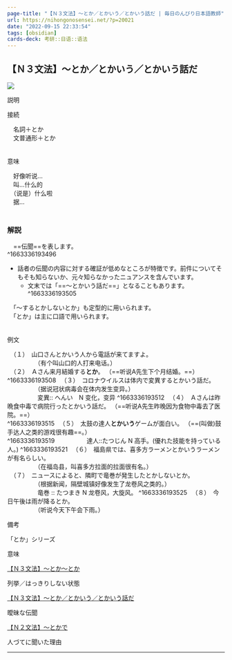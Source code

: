 ```yaml
---
page-title: "【Ｎ３文法】～とか／とかいう／とかいう話だ | 毎日のんびり日本語教師"
url: https://nihongonosensei.net/?p=20021
date: "2022-09-15 22:33:54"
tags: [obsidian] 
cards-deck: 考研::日语::语法
---
```

## 【Ｎ３文法】～とか／とかいう／とかいう話だ

![](https://nihongonosensei.net/pic/n3top.png)

説明

接続

　名詞＋とか  
　文普通形＋とか  
　

意味

　好像听说…  
　叫…什么的  
　（说是）什么啦  
　据…  
　

### 解説
　==伝聞==を表します。  
^1663336193496
- 話者の伝聞の内容に対する確証が低めなところが特徴です。前件についてそもそも知らないか、元々知らなかったニュアンスを含んでいます。  
	- 文末では「==～とかいう話だ==」となることもあります。
^1663336193505


　「～するとかしないとか」も定型的に用いられます。  
　「とか」は主に口語で用いられます。  
　

例文

　（１）　山口さんとかいう人から電話が来てますよ。  
　　　　　（有个叫山口的人打来电话。）  
　（２）　Ａさん来月結婚する**とか**。  （==听说A先生下个月结婚。==）  
^1663336193508
　（３）　コロナウイルスは体内で変異するとかいう話だ。  
　　　　　（据说冠状病毒会在体内发生变异。）  
　　　　　変異:: へんい　N 变化，变异 ^1663336193512
　（４）　Ａさんは昨晩食中毒で病院行ったとかいう話だ。  （==听说A先生昨晚因为食物中毒去了医院。==）  
^1663336193515
　（５）　太鼓の達人**とかいう**ゲームが面白い。  （==(叫做)鼓手达人之类的游戏很有趣==。）  
^1663336193519
　　　　　達人::たつじん N 高手。(優れた技能を持っている人。) ^1663336193521
　（６）　福島県では、喜多方ラーメンとかいうラーメンが有名らしい。  
　　　　　（在福岛县，叫喜多方拉面的拉面很有名。）  
　（７）　ニュースによると、隣町で竜巻が発生したとかしないとか。  
　　　　　（根据新闻，隔壁城镇好像发生了龙卷风之类的。）  
　　　　　竜巻 :: たつまき N 龙卷风，大旋风。 ^1663336193525
　（８）　今日午後は雨が降るとか。  
　　　　　（听说今天下午会下雨。）

備考

「とか」シリーズ

意味

[【Ｎ３文法】～とか～とか](https://nihongonosensei.net/?p=20019)

列挙／はっきりしない状態

[【Ｎ３文法】～とか／とかいう／とかいう話だ](https://nihongonosensei.net/?p=20021)

曖昧な伝聞

[【Ｎ２文法】～とかで](https://nihongonosensei.net/?p=20023)

人づてに聞いた理由

---
